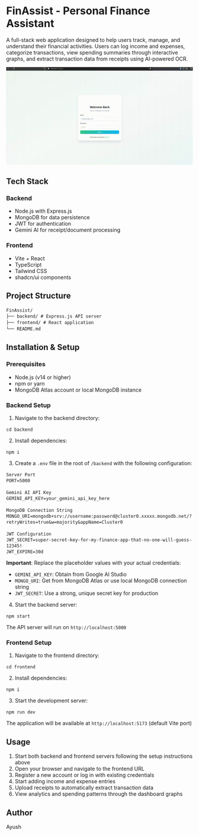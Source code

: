# FinAssist - Personal Finance Assistant

A full-stack web application designed to help users track, manage, and understand their financial activities. Users can log income and expenses, categorize transactions, view spending summaries through interactive graphs, and extract transaction data from receipts using AI-powered OCR.

![Demo Preview](assets/demo.gif)



## Tech Stack

### Backend
- Node.js with Express.js
- MongoDB for data persistence
- JWT for authentication
- Gemini AI for receipt/document processing

### Frontend
- Vite + React
- TypeScript
- Tailwind CSS
- shadcn/ui components

## Project Structure
```markdown
FinAssist/
├── backend/ # Express.js API server
├── frontend/ # React application
└── README.md
```

## Installation & Setup

### Prerequisites
- Node.js (v14 or higher)
- npm or yarn
- MongoDB Atlas account or local MongoDB instance

### Backend Setup

1. Navigate to the backend directory:
```console
cd backend
```

2. Install dependencies:
```console
npm i
```

3. Create a `.env` file in the root of `/backend` with the following configuration:
```console
Server Port
PORT=5000

Gemini AI API Key
GEMINI_API_KEY=your_gemini_api_key_here

MongoDB Connection String
MONGO_URI=mongodb+srv://username:password@cluster0.xxxxx.mongodb.net/?retryWrites=true&w=majority&appName=Cluster0

JWT Configuration
JWT_SECRET=super-secret-key-for-my-finance-app-that-no-one-will-guess-12345!
JWT_EXPIRE=30d

```
**Important**: Replace the placeholder values with your actual credentials:
- `GEMINI_API_KEY`: Obtain from Google AI Studio
- `MONGO_URI`: Get from MongoDB Atlas or use local MongoDB connection string
- `JWT_SECRET`: Use a strong, unique secret key for production

4. Start the backend server:
```console
npm start

```

The API server will run on `http://localhost:5000`

### Frontend Setup

1. Navigate to the frontend directory:
```console
cd frontend
```

2. Install dependencies:
```console
npm i
```

3. Start the development server:
```console
npm run dev
```

The application will be available at `http://localhost:5173` (default Vite port)

## Usage

1. Start both backend and frontend servers following the setup instructions above
2. Open your browser and navigate to the frontend URL
3. Register a new account or log in with existing credentials
4. Start adding income and expense entries
5. Upload receipts to automatically extract transaction data
6. View analytics and spending patterns through the dashboard graphs

## Author

Ayush
